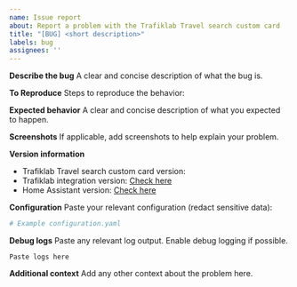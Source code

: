 ```yaml
---
name: Issue report
about: Report a problem with the Trafiklab Travel search custom card
title: "[BUG] <short description>"
labels: bug
assignees: ''
---
```


**Describe the bug**
A clear and concise description of what the bug is.

**To Reproduce**
Steps to reproduce the behavior:

**Expected behavior**
A clear and concise description of what you expected to happen.

**Screenshots**
If applicable, add screenshots to help explain your problem.

**Version information**
- Trafiklab Travel search custom card version: 
- Trafiklab integration version: [Check here](https://my.home-assistant.io/redirect/integration/?domain=trafiklab)
- Home Assistant version: [Check here](https://my.home-assistant.io/redirect/system_health/)

**Configuration**
Paste your relevant configuration (redact sensitive data):
```yaml
# Example configuration.yaml
```

**Debug logs**
Paste any relevant log output. Enable debug logging if possible.
```
Paste logs here
```

**Additional context**
Add any other context about the problem here.
